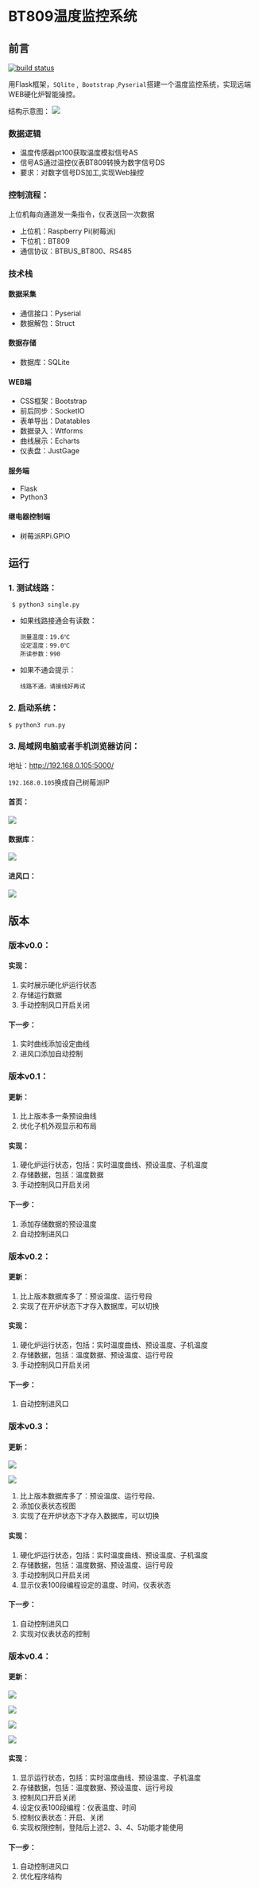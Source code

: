 # BT809温度监控系统

## 前言

[![build status](https://secure.travis-ci.org/maxcountryman/flask-login.png?branch=master)](https://travis-ci.org/#!/maxcountryman/flask-login)

用Flask框架，`SQlite` ,` Bootstrap` ,`Pyserial`搭建一个温度监控系统，实现远端WEB硬化炉智能操控。

结构示意图：
![](https://img2018.cnblogs.com/blog/720033/201812/720033-20181210182519634-1172375356.png)


### 数据逻辑 

- 温度传感器pt100获取温度模拟信号AS
- 信号AS通过温控仪表BT809转换为数字信号DS
- 要求：对数字信号DS加工,实现Web操控

### 控制流程：

上位机每向通道发一条指令，仪表送回一次数据

- 上位机：Raspberry Pi(树莓派)
- 下位机：BT809
- 通信协议：BTBUS_BT800、RS485

### 技术栈

#### 数据采集

- 通信接口：Pyserial
- 数据解包：Struct

#### 数据存储

- 数据库：SQLite

#### WEB端

- CSS框架：Bootstrap
- 前后同步：SocketIO
- 表单导出：Datatables
- 数据录入：Wtforms
- 曲线展示：Echarts
- 仪表盘：JustGage

#### 服务端

- Flask
- Python3

#### 继电器控制端

- 树莓派RPi.GPIO


## 运行


### 1. 测试线路：


```
 $ python3 single.py
```

- 如果线路接通会有读数：
    ```
    测量温度：19.6℃
    设定温度：99.0℃
    所读参数：990
    ```
- 如果不通会提示：
    ```
    线路不通，请接线好再试
    ```

### 2. 启动系统：

```
$ python3 run.py
```

### 3. 局域网电脑或者手机浏览器访问：

地址：<http://192.168.0.105:5000/>

`192.168.0.105`换成自己树莓派IP

#### 首页：

![](https://img2018.cnblogs.com/blog/720033/201812/720033-20181229110208766-1373028826.png)


#### 数据库：
![](https://img2018.cnblogs.com/blog/720033/201812/720033-20181229150823032-1364231125.png)

#### 进风口：
![](https://img2018.cnblogs.com/blog/720033/201812/720033-20181228132307518-14955759.png)

## 版本

### 版本v0.0：

#### 实现：

1. 实时展示硬化炉运行状态
2. 存储运行数据
3. 手动控制风口开启关闭

#### 下一步：

1. 实时曲线添加设定曲线
2. 进风口添加自动控制

### 版本v0.1：

#### 更新：

1. 比上版本多一条预设曲线
2. 优化子机外观显示和布局

#### 实现：

1. 硬化炉运行状态，包括：实时温度曲线、预设温度、子机温度
2. 存储数据，包括：温度数据
3. 手动控制风口开启关闭

#### 下一步：

1. 添加存储数据的预设温度
2. 自动控制进风口

### 版本v0.2：

#### 更新：

1. 比上版本数据库多了：预设温度、运行号段
2. 实现了在开炉状态下才存入数据库，可以切换

#### 实现：

1. 硬化炉运行状态，包括：实时温度曲线、预设温度、子机温度
2. 存储数据，包括：温度数据、预设温度、运行号段
3. 手动控制风口开启关闭

#### 下一步：

1. 自动控制进风口

### 版本v0.3：

#### 更新：

![](https://img2018.cnblogs.com/blog/720033/201901/720033-20190104103030930-874764954.png)

![](https://img2018.cnblogs.com/blog/720033/201901/720033-20190104102956114-608999453.png)

1. 比上版本数据库多了：预设温度、运行号段、
2. 添加仪表状态视图
3. 实现了在开炉状态下才存入数据库，可以切换

#### 实现：

1. 硬化炉运行状态，包括：实时温度曲线、预设温度、子机温度
2. 存储数据，包括：温度数据、预设温度、运行号段
3. 手动控制风口开启关闭
4. 显示仪表100段编程设定的温度、时间，仪表状态

#### 下一步：

1. 自动控制进风口
2. 实现对仪表状态的控制

### 版本v0.4：

#### 更新：


![](https://img2018.cnblogs.com/blog/720033/201901/720033-20190112110404075-206890191.png)

![](https://img2018.cnblogs.com/blog/720033/201901/720033-20190112110458979-1697783753.png)

![](https://img2018.cnblogs.com/blog/720033/201901/720033-20190112110631382-1651065981.png)

![](https://img2018.cnblogs.com/blog/720033/201901/720033-20190112110702862-1598868940.png)

#### 实现：

1. 显示运行状态，包括：实时温度曲线、预设温度、子机温度
2. 存储数据，包括：温度数据、预设温度、运行号段
3. 控制风口开启关闭
4. 设定仪表100段编程：仪表温度、时间
5. 控制仪表状态：开启、关闭
6. 实现权限控制，登陆后上述2、3、4、5功能才能使用

#### 下一步：

1. 自动控制进风口
2. 优化程序结构